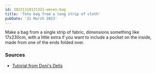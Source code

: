 ```yaml
---
id: 20221110121321-woven-bag
title: 'Tote bag from a long strip of cloth'
pubDate: '21 March 2023'
---
```



Make a bag from a single strip of fabric, dimensions something like 17x230cm, with a little extra if you want to include a pocket on the inside, made from one of the ends folded over.

### Sources

- [Tutorial from Doni's Delis](https://donisdelis.blogspot.com/2009/01/little-tutorial.html)